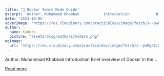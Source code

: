 ```yaml
---
title: '🤘 Docker Swarm Mode Guide'
excerpt: 'Author: Muhammad Khabbab           Introduction            Brief overview of Docker   In the...'
date: '2023-10-05'
coverImage: 'https://res.cloudinary.com/practicaldev/image/fetch/s--pwMg4EiX--/c_imagga_scale,f_auto,fl_progressive,h_420,q_auto,w_1000/https://dev-to-uploads.s3.amazonaws.com/uploads/articles/uhx7wyq6kd6ak4rtfmdp.png'
author:
  name: Koders
  picture: "assets/blog/authors/koders.png"
ogImage:
  url: 'https://res.cloudinary.com/practicaldev/image/fetch/s--pwMg4EiX--/c_imagga_scale,f_auto,fl_progressive,h_420,q_auto,w_1000/https://dev-to-uploads.s3.amazonaws.com/uploads/articles/uhx7wyq6kd6ak4rtfmdp.png'
---
```


Author: Muhammad Khabbab           Introduction            Brief overview of Docker   In the...

[Read more](https://dev.to/refine/docker-swarm-mode-guide-1g04)
